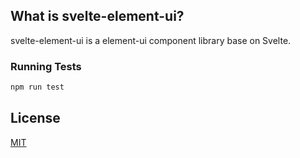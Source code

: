## What is svelte-element-ui?

svelte-element-ui is a element-ui component library base on Svelte.

### Running Tests

```bash
npm run test
```

## License

[MIT](LICENSE)
